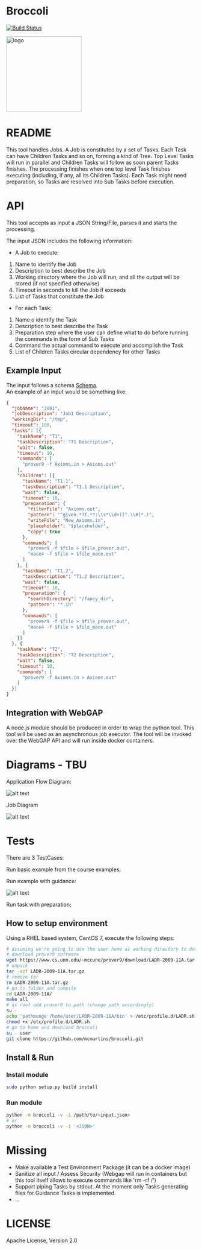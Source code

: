 # Broccoli

[![Build Status](https://travis-ci.org/mcmartins/broccoli.svg)](https://travis-ci.org/mcmartins/broccoli)

<img src="https://github.com/mcmartins/parallel-jobs/blob/master/docs/broccoli.png" alt="logo" width="200px" height="200px">

# README

This tool handles Jobs. A Job is constituted by a set of Tasks.
Each Task can have Children Tasks and so on, forming a kind of Tree.
Top Level Tasks will run in parallel and Children Tasks will follow as soon parent Tasks finishes.
The processing finishes when one top level Task finishes executing (including, if any, all its Children Tasks).
Each Task might need preparation, so Tasks are resolved into Sub Tasks before execution. 

# API

This tool accepts as input a JSON String/File, parses it and starts the processing.

The input JSON includes the following information:

* A Job to execute:
 1. Name to identify the Job
 2. Description to best describe the Job
 3. Working directory where the Job will run, and all the output will be stored (if not specified otherwise)
 4. Timeout in seconds to kill the Job if exceeds
 5. List of Tasks that constitute the Job

* For each Task:
 1. Name o identify the Task
 2. Description to best describe the Task
 3. Preparation step where the user can define what to do before running the commands in the form of Sub Tasks
 4. Command the actual command to execute and accomplish the Task
 5. List of Children Tasks circular dependency for other Tasks

## Example Input

The input follows a schema [Schema](https://github.com/mcmartins/broccoli/blob/master/broccoli/schema/broccoli_schema.json).<br/>
An example of an input would be something like:

```json
{
  "jobName": "Job1",
  "jobDescription": "Job1 Description",
  "workingDir": "/tmp",
  "timeout": 100,
  "tasks": [{
    "taskName": "T1",
    "taskDescription": "T1 Description",
    "wait": false,
    "timeout": 10,
    "commands": [
      "prover9 -f Axioms.in > Axioms.out"
    ],
    "children": [{
      "taskName": "T1.1",
      "taskDescription": "T1.1 Description",
      "wait": false,
      "timeout": 10,
      "preparation": {
        "filterFile": "Axioms.out",
        "pattern": "^given.*?T.*?:\\s*\\d+([^.\\#]*.)",
        "writeFile": "New_Axioms.in",
        "placeholder": "$placeholder",
        "copy": true
      },
      "commands": [
        "prover9 -f $file > $file_prover.out",
        "mace4 -f $file > $file_mace.out"
      ]
    }, {
      "taskName": "T1.2",
      "taskDescription": "T1.2 Description",
      "wait": false,
      "timeout": 10,
      "preparation": {
        "searchDirectory": "/fancy_dir",
        "pattern": "*.in"
      },
      "commands": [
        "prover9 -f $file > $file_prover.out",
        "mace4 -f $file > $file_mace.out"
      ]
    }]
  }, {
    "taskName": "T2",
    "taskDescription": "T2 Description",
    "wait": false,
    "timeout": 10,
    "commands": [
      "prover9 -f Axioms.in > Axioms.out"
    ]
  }]
}
```

## Integration with WebGAP

A node.js module should be produced in order to wrap the python tool. This tool will be used as an asynchronous job executor.
The tool will be invoked over the WebGAP API and will run inside docker containers.

# Diagrams - TBU

Application Flow Diagram:

![alt text](https://github.com/mcmartins/broccoli/blob/master/docs/flow.png)

Job Diagram

![alt text](https://github.com/mcmartins/broccoli/blob/master/docs/job.png)

# Tests

There are 3 TestCases:

Run basic example from the course examples;

Run example with guidance:

![alt text](https://github.com/mcmartins/broccoli/blob/master/docs/test_job.png)

Run task with preparation;

## How to setup environment

Using a RHEL based system, CentOS 7, execute the following steps:

```bash
# assuming we're going to use the user home as working directory to download and install everything
# download prover9 software
wget https://www.cs.unm.edu/~mccune/prover9/download/LADR-2009-11A.tar.gz
# unpack
tar -xzf LADR-2009-11A.tar.gz
# remove tar
rm LADR-2009-11A.tar.gz
# go to folder and compile
cd LADR-2009-11A/
make all
# as root add prover9 to path (change path accordingly)
su -
echo 'pathmunge /home/user/LADR-2009-11A/bin' > /etc/profile.d/LADR.sh
chmod +x /etc/profile.d/LADR.sh
# go to home and download broccoli
su - user
git clone https://github.com/mcmartins/broccoli.git
```

## Install & Run

### Install module

```bash
sudo python setup.py build install
```

### Run module

```bash
python -m broccoli -v -i /path/to/<input.json>
# or
python -m broccoli -v -i '<JSON>'
```

# Missing

* Make available a Test Environment Package (it can be a docker image)
* Sanitize all input / Assess Security (Webgap will run in containers but this tool itself allows to execute commands like 'rm -rf /')
* Support piping Tasks by stdout. At the moment only Tasks generating files for Guidance Tasks is implemented.
* ...

# LICENSE

Apache License, Version 2.0
